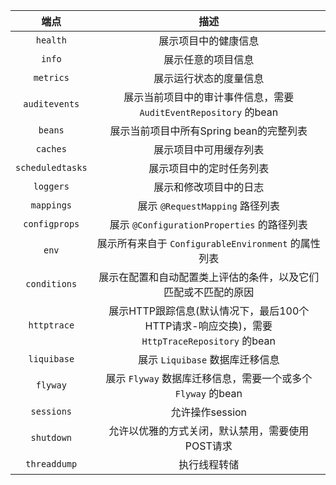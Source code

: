 端点             | 描述
:---:|:---:
`health`         | 展示项目中的健康信息
`info`           | 展示任意的项目信息
`metrics`        | 展示运行状态的度量信息
`auditevents`    | 展示当前项目中的审计事件信息，需要 `AuditEventRepository` 的bean
`beans`          | 展示当前项目中所有Spring bean的完整列表
`caches`         | 展示项目中可用缓存列表
`scheduledtasks` | 展示项目中的定时任务列表
`loggers`        | 展示和修改项目中的日志
`mappings`       | 展示 `@RequestMapping` 路径列表
`configprops`    | 展示 `@ConfigurationProperties` 的路径列表
`env`            | 展示所有来自于 `ConfigurableEnvironment` 的属性列表
`conditions`     | 展示在配置和自动配置类上评估的条件，以及它们匹配或不匹配的原因
`httptrace`      | 展示HTTP跟踪信息(默认情况下，最后100个HTTP请求-响应交换)，需要 `HttpTraceRepository` 的bean
`liquibase`      | 展示 `Liquibase` 数据库迁移信息
`flyway`         | 展示 `Flyway` 数据库迁移信息，需要一个或多个 `Flyway` 的bean
`sessions`       | 允许操作session
`shutdown`       | 允许以优雅的方式关闭，默认禁用，需要使用POST请求
`threaddump`     | 执行线程转储